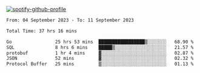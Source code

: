 [![spotify-github-profile](https://spotify-github-profile.vercel.app/api/view?uid=313pysyt3uxkjdidtiuvzf7nrnnu&cover_image=true&theme=natemoo-re&show_offline=false&background_color=121212&interchange=false&bar_color=53b14f&bar_color_cover=false)](https://spotify-github-profile.vercel.app/api/view?uid=313pysyt3uxkjdidtiuvzf7nrnnu&redirect=true)

<!--START_SECTION:waka-->

```txt
From: 04 September 2023 - To: 11 September 2023

Total Time: 37 hrs 16 mins

Go                25 hrs 53 mins  █████████████████▒░░░░░░░   68.90 %
SQL               8 hrs 6 mins    █████▒░░░░░░░░░░░░░░░░░░░   21.57 %
protobuf          1 hr 4 mins     ▓░░░░░░░░░░░░░░░░░░░░░░░░   02.87 %
JSON              52 mins         ▓░░░░░░░░░░░░░░░░░░░░░░░░   02.32 %
Protocol Buffer   25 mins         ▒░░░░░░░░░░░░░░░░░░░░░░░░   01.13 %
```

<!--END_SECTION:waka-->